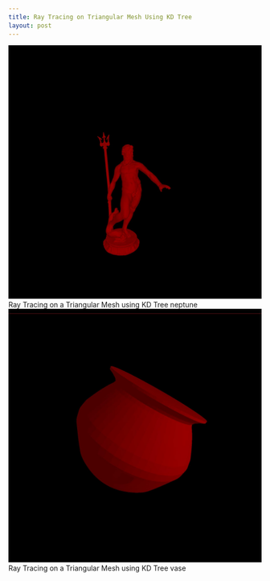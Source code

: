 ```yaml
---
title: Ray Tracing on Triangular Mesh Using KD Tree
layout: post
---
```


![](/images/RayTracingOnKDTree/neptune.jpg)
Ray Tracing on a Triangular Mesh using KD Tree
neptune
<br/>
![](/images/RayTracingOnKDTree/vase.jpg)
Ray Tracing on a Triangular Mesh using KD Tree
vase